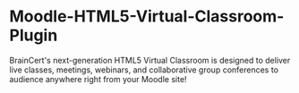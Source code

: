 # Moodle-HTML5-Virtual-Classroom-Plugin
BrainCert's next-generation HTML5 Virtual Classroom is designed to deliver live classes, meetings, webinars, and collaborative group conferences to audience anywhere right from your Moodle site!
